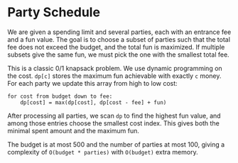 # Party Schedule

We are given a spending limit and several parties, each with an entrance fee and a fun value. 
The goal is to choose a subset of parties such that the total fee does not exceed the budget, 
and the total fun is maximized. If multiple subsets give the same fun, we must pick the one 
with the smallest total fee.

This is a classic 0/1 knapsack problem. We use dynamic programming on the cost.
`dp[c]` stores the maximum fun achievable with exactly `c` money. For each party we update 
this array from high to low cost:

```
for cost from budget down to fee:
    dp[cost] = max(dp[cost], dp[cost - fee] + fun)
```

After processing all parties, we scan `dp` to find the highest fun value, and among those 
entries choose the smallest cost index. This gives both the minimal spent amount and the 
maximum fun.

The budget is at most 500 and the number of parties at most 100, giving a complexity of 
`O(budget * parties)` with `O(budget)` extra memory.
